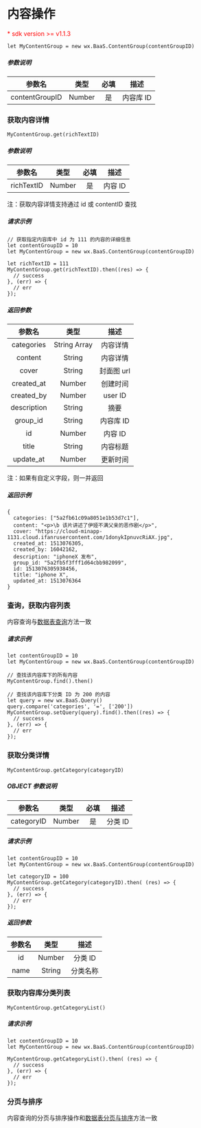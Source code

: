 # 内容操作

<p style='color:red'>* sdk version >= v1.1.3</p>

`let MyContentGroup = new wx.BaaS.ContentGroup(contentGroupID)`

##### 参数说明

|      参数名     |  类型   |  必填  |   描述   |
| :------------: | :----: | :----: | :-----: |
| contentGroupID | Number |   是   | 内容库 ID |

### 获取内容详情

`MyContentGroup.get(richTextID)`

##### 参数说明

|   参数名    |   类型  |  必填  |   描述  |
| :--------: | :----: | :----: | :----: |
| richTextID | Number |   是   | 内容 ID |

注：获取内容详情支持通过 id 或 contentID 查找

##### 请求示例

```
// 获取指定内容库中 id 为 111 的内容的详细信息
let contentGroupID = 10
let MyContentGroup = new wx.BaaS.ContentGroup(contentGroupID)

let richTextID = 111
MyContentGroup.get(richTextID).then((res) => {
  // success
}, (err) => {
  // err
});
```

##### 返回参数

|    参数名    |      类型      |     描述    |
| :--------:  | :-----------: | :---------: |
| categories  |  String Array |   内容详情   |
|   content   |     String    |   内容详情   |
|    cover    |     String    |  封面图 url  |
| created_at  |     Number    |   创建时间  |
| created_by  |     Number    |   user ID   |
| description |     String    |     摘要    |
|  group_id   |     String    |  内容库 ID  |
|     id      |     Number    |   内容 ID  |
|    title    |     String    |   内容标题  |
|  update_at  |     Number    |   更新时间  |

注：如果有自定义字段，则一并返回

##### 返回示例

```
{
  categories: ["5a2fb61c09a8051e1b53d7c1"],
  content: "<p>\b 该片讲述了伊娅不满父亲的恶作剧</p>",
  cover: "https://cloud-minapp-1131.cloud.ifanrusercontent.com/1donykIpnuvcRiAX.jpg",
  created_at: 1513076305,
  created_by: 16042162,
  description: "iphoneX 发布",
  group_id: "5a2fb5f3fff1d64cbb982099",
  id: 1513076305938456,
  title: "iphone X",
  updated_at: 1513076364
}
```

### 查询，获取内容列表

内容查询与[数据表查询](../schema/query.md)方法一致

##### 请求示例

```
let contentGroupID = 10
let MyContentGroup = new wx.BaaS.ContentGroup(contentGroupID)

// 查找该内容库下的所有内容
MyContentGroup.find().then()

// 查找该内容库下分类 ID 为 200 的内容
let query = new wx.BaaS.Query()
query.compare('categories', '=', ['200'])
MyContentGroup.setQuery(query).find().then((res) => {
  // success
}, (err) => {
  // err
});
```

### 获取分类详情

`MyContentGroup.getCategory(categoryID)`

##### OBJECT 参数说明

|    参数名   |   类型  |  必填  |   描述  |
| :--------: | :----: | :----: | :----: |
| categoryID | Number |   是   | 分类 ID |

##### 请求示例

```
let contentGroupID = 10
let MyContentGroup = new wx.BaaS.ContentGroup(contentGroupID)

let categoryID = 100
MyContentGroup.getCategory(categoryID).then( (res) => {
  // success
}, (err) => {
  // err
});
```

##### 返回参数

| 参数名 |  类型  |   描述  |
| :---: | :----: | :-----: |
|  id   | Number | 分类 ID |
| name  | String | 分类名称 |


### 获取内容库分类列表

`MyContentGroup.getCategoryList()`

##### 请求示例

```
let contentGroupID = 10
let MyContentGroup = new wx.BaaS.ContentGroup(contentGroupID)

MyContentGroup.getCategoryList().then( (res) => {
  // success
}, (err) => {
  // err
});
```


### 分页与排序
内容查询的分页与排序操作和[数据表分页与排序](../schema/limit-and-order.md)方法一致